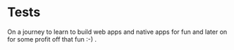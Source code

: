 # Tests
On a journey to learn to build web apps and native apps for fun and later on for some profit off that fun :-) . 
